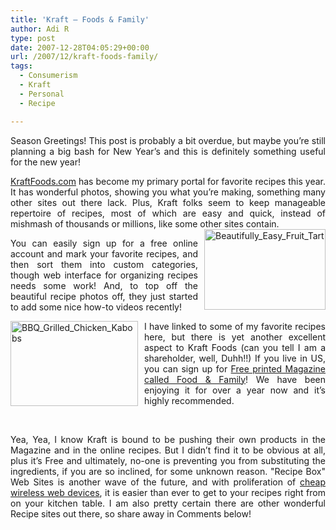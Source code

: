 ```yaml
---
title: 'Kraft – Foods & Family'
author: Adi R
type: post
date: 2007-12-28T04:05:29+00:00
url: /2007/12/kraft-foods-family/
tags:
  - Consumerism
  - Kraft
  - Personal
  - Recipe

---
```

<p align="justify">
  Season Greetings! This post is probably a bit overdue, but maybe you&#8217;re still planning a big bash for New Year&#8217;s and this is definitely something useful for the new year!
</p>

<p align="justify">
  <a href="http://www.kraftfoods.com">KraftFoods.com</a> has become my primary portal for favorite recipes this year. It has wonderful photos, showing you what you&#8217;re making, something many other sites out there lack. Plus, Kraft folks seem to keep manageable repertoire of recipes, most of which are easy and quick, instead of mishmash of thousands or millions, like some other sites contain.<a href="http://www.kraftfoods.com/kf/recipes/RecipeDetail.htm?recipe_id=107519" target="_blank"><img style="border-right: 0px; border-top: 0px; margin: 0px 0px 0px 10px; border-left: 0px; border-bottom: 0px" height="129" alt="Beautifully_Easy_Fruit_Tart" src="https://i0.wp.com/www.adir1.com//uploads/2007/12/beautifully-easy-fruit-tart.jpg?resize=194%2C129" width="194" align="right" border="0" data-recalc-dims="1" /></a>
</p>

<p align="justify">
  You can easily sign up for a free online account and mark your favorite recipes, and then sort them into custom categories, though web interface for organizing recipes needs some work! And, to top off the beautiful recipe photos off, they just started to add some nice how-to videos recently!
</p>

<p align="justify">
  <a href="http://www.kraftfoods.com/kf/recipes/RecipeDetail.htm?recipe_id=51241" target="_blank"><img style="border-right: 0px; border-top: 0px; margin: 0px 10px 0px 0px; border-left: 0px; border-bottom: 0px" height="136" alt="BBQ_Grilled_Chicken_Kabobs" src="https://i2.wp.com/www.adir1.com//uploads/2007/12/bbq-grilled-chicken-kabobs.jpg?resize=204%2C136" width="204" align="left" border="0" data-recalc-dims="1" /></a> I have linked to some of my favorite recipes here, but there is yet another excellent aspect to Kraft Foods (can you tell I am a shareholder, well, Duhh!!) If you live in US, you can sign up for <a href="http://kraftfoods.com/share" target="_blank">Free printed Magazine called Food & Family</a>! We have been enjoying it for over a year now and it&#8217;s highly recommended.
</p>

<p align="justify">
  &#160;
</p>

<p align="justify">
  Yea, Yea, I know Kraft is bound to be pushing their own products in the Magazine and in the online recipes. But I didn&#8217;t find it to be obvious at all, plus it&#8217;s Free and ultimately, no-one is preventing you from substituting the ingredients, if you are so inclined, for some unknown reason. "Recipe Box" Web Sites is another wave of the future, and with proliferation of <a href="http://www.amazon.com/dp/product/B000MK4GGM/?tag=craftonia-20" target="_blank">cheap wireless web devices</a>, it is easier than ever to get to your recipes right from on your kitchen table. I am also pretty certain there are other wonderful Recipe sites out there, so share away in Comments below!
</p>